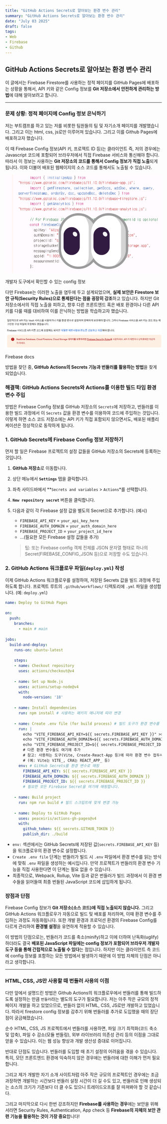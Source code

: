 ```yaml
---
title: "GitHub Actions Secrets로 알아보는 환경 변수 관리"
summary: "GitHub Actions Secrets로 알아보는 환경 변수 관리"
date: "July 03 2025"
draft: false
tags:
- Web
- Firebase
- Github
---
```


## GitHub Actions Secrets로 알아보는 환경 변수 관리

이 글에서는 Firebase Firestore를 사용하는 정적 페이지를 GitHub Pages에 배포하는 상황을 통해서, API 키와 같은 Config 정보를 **Git 저장소에서 안전하게 관리하는 방법**에 대해 알아보려고 합니다. 

---

### 문제 상황: 정적 페이지에 Config 정보 은닉하기

저는 부트캠프를 하고 있는 저를 비롯한 팀원들의 팀 및 자기소개 페이지를 개발했습니다. 그리고 이는 html, css, js로만 이루어져 있습니다. 그리고 이를 Github Pages에 배포하고자 했습니다.

이 때 Firebase Config 정보(API 키, 프로젝트 ID 등)는 클라이언트 즉, 저의 경우에는 Javascript 코드에 포함되어 브라우저에서 직접 Firebase 서비스와 통신해야 합니다. 따라서 이 정보는 사용하는 **Git 저장소의 코드를 통해서 Config 정보가 직접 노출**되게 됩니다. 이와 더불어 배포된 웹페이지의 소스 코드를 통해서도 노출될 수 있습니다.

![개발자 도구에서 확인할 수 있는 config 정보](./img/image.png)

개발자 도구에서 확인할 수 있는 config 정보

다만 Firebase는 이러한 노출을 염두에 두고 설계되었으며, **실제 보안은 Firestore 보안 규칙(Security Rules)으로 통제된다는 점을 굉장히 강조**하고 있습니다.  하지만 Git 저장소에서의 직접 노출을 피하고, 향후 다른 프론트엔드 혹은 배포 환경이나 다른 API 키를 다룰 때를 대비하여 이를 은닉하는 방법을 학습하고자 했습니다.

![Firebase docs](./img/image%201.png)

Firebase docs

방법을 찾던 중, **GitHub Actions의 Secrets 기능과 번들러를 활용하는 방법**을 찾게 되었습니다.

### 해결책: GitHub Actions Secrets와 Actions를 이용한 빌드 타임 환경 변수 주입

방법은 Firebase Config 정보를 GitHub 저장소의 `Secrets`에 저장하고, 번들러를 이용한 빌드 과정에서 이 `Secrets` 값을 환경 변수를 이용하여 코드에 주입하는 것입니다. 이렇게 하면 소스 코드 저장소에는 API 키가 직접 포함되지 않으면서도, 배포된 애플리케이션은 정상적으로 동작하게 됩니다.

### 1. GitHub Secrets에 Firebase Config 정보 저장하기

먼저 할 일은 Firebase 프로젝트의 설정 값들을 GitHub 저장소의 Secrets에 등록하는 것입니다.

1. **GitHub 저장소**로 이동합니다.
2. 상단 메뉴에서 **`Settings`** 탭을 클릭합니다.
3. 좌측 사이드바에서 **`Secrets and variables` > `Actions`*를 선택합니다.
4. **`New repository secret`** 버튼을 클릭합니다.
5. 다음과 같이 각 Firebase 설정 값을 별도의 Secret으로 추가합니다. (예시)
    - `FIREBASE_API_KEY` = `your_api_key_here`
    - `FIREBASE_AUTH_DOMAIN` = `your_auth_domain_here`
    - `FIREBASE_PROJECT_ID` = `your_project_id_here`
    - ...(필요한 모든 Firebase 설정 값들을 추가)
    
    > 팁: 또는 Firebase config 객체 전체를 JSON 문자열 형태로 하나의 Secret(FIREBASE_CONFIG_JSON 등)으로 저장할 수도 있습니다.
    > 

### 2. GitHub Actions 워크플로우 파일(`deploy.yml`) 작성

이제 GitHub Actions 워크플로우를 설정하여, 저장된 Secrets 값을 빌드 과정에 주입하도록 합니다. 프로젝트 루트의 `.github/workflows/` 디렉토리에 `.yml` 파일을 생성합니다. (예: `deploy.yml`)

```yaml
name: Deploy to GitHub Pages

on:
  push:
    branches:
      - main # main

jobs:
  build-and-deploy:
    runs-on: ubuntu-latest

    steps:
    - name: Checkout repository
      uses: actions/checkout@v4

    - name: Set up Node.js
      uses: actions/setup-node@v4
      with:
        node-version: '18'

    - name: Install dependencies
      run: npm install # 사용하는 패키지 매니저에 따라 변경

    - name: Create .env file (for build process) # 빌드 도구가 환경 변수를 읽도록 .env 파일 생성
      run: |
        echo "VITE_FIREBASE_API_KEY=${{ secrets.FIREBASE_API_KEY }}" >> .env
        echo "VITE_FIREBASE_AUTH_DOMAIN=${{ secrets.FIREBASE_AUTH_DOMAIN }}" >> .env
        echo "VITE_FIREBASE_PROJECT_ID=${{ secrets.FIREBASE_PROJECT_ID }}" >> .env
        # 다른 환경 변수들도 여기에 추가
        # 참고: 사용하는 도구(Vite, Create-React-App 등)에 따라 환경 변수 접두사가 다를 수 있습니다.
        # (예: Vite는 VITE_, CRA는 REACT_APP_ 등)
      env: # GitHub Secrets를 환경 변수로 매핑
        FIREBASE_API_KEY: ${{ secrets.FIREBASE_API_KEY }}
        FIREBASE_AUTH_DOMAIN: ${{ secrets.FIREBASE_AUTH_DOMAIN }}
        FIREBASE_PROJECT_ID: ${{ secrets.FIREBASE_PROJECT_ID }}
        # 필요한 모든 Firebase Secret을 여기에 매핑합니다.

    - name: Build project
      run: npm run build # 빌드 스크립트에 맞게 변경 가능

    - name: Deploy to GitHub Pages 
      uses: peaceiris/actions-gh-pages@v4
      with:
        github_token: ${{ secrets.GITHUB_TOKEN }}
        publish_dir: ./build
```

- `env:` 섹션에서는 GitHub Secrets에 저장된 값(`secrets.FIREBASE_API_KEY` 등)을 워크플로우의 환경 변수로 설정합니다.
- `Create .env file` 단계는 번들러가 빌드 시 `.env` 파일에서 환경 변수를 읽는 방식에 맞춰 `.env` 파일을 생성하는 예시입니다. 만약 프로젝트가 번들러의 환경 변수 기능을 직접 사용한다면 이 단계는 필요 없을 수 있습니다.
- 최종적으로, Webpack, Rollup, Vite 등과 같은 번들러가 빌드 과정에서 이 환경 변수들을 읽어들여 최종 번들된 JavaScript 코드에 삽입하게 됩니다.

### 장점과 단점

Firebase Config 정보가 **Git 저장소(소스 코드)에 직접 노출되지 않습니다.** 그리고 GitHub Actions 워크플로우가 자동으로 빌드 및 배포를 처리하며, 이때 환경 변수를 주입하는 과정도 자동화됩니다. 또한 개발 환경과 프로덕션 환경의 Firebase Config를 다르게 관리하여 **환경별 설정**을 유연하게 적용할 수 있습니다.

이 방법의 단점으로는, 번들러가 코드를 축소(minify)하고 이에 더하여 난독화(uglify)하더라도 결국 **배포된 JavaScript 파일에는 config 정보가 포함되어 브라우저 개발자 도구 등을 통해 간접적으로 노출될 수 있다**는 점입니다. 하지만 이는 클라이언트 측 코드에 config 정보를 포함하는 모든 방법에서 발생하기 때문에 이 방법 자체의 단점은 아니라고 생각합니다.

---

### HTML, CSS, JS만 사용할 때 번들러 사용의 이점

다만 앞에서 설명드린 방법은 Github Actions의 워크플로우에서 번들러를 통해 빌드하도록 설정하는 만큼 `번들러`라는 별도의 도구가 필요합니다. 저는 아주 작은 규모의 정적 페이지 개발을 하고 있었으므로, 번들러 없이 HTML, CSS, JS로만 개발하고 있었습니다. 따라서 firestore config 정보를 감추기 위해 번들러를 추가로 도입했을 때의 장단점이 궁금해졌습니다.

순수 HTML, CSS, JS 프로젝트에서 번들러를 사용하면, 파일 크기 최적화(코드 축소 및 압축), 파일 수 감소(모듈 번들링), 외부 라이브러리 의존성 관리 등의 이점을 그대로 얻을 수 있습니다. 이는 웹 성능 향상과 개발 생산성 증대로 이어집니다.

반대로 단점도 있습니다. 번들러를 도입할 때 초기 설정의 어려움을 겪을 수 있습니다. 특히,  모던 프론트엔드 환경에 익숙하지 않은 경우에는 번들러에 대한 이해가 먼저 필요합니다.

그리고 제가 개발한 자기 소개 사이트처럼 아주 작은 규모의 프로젝트인 경우에는 조금 과장하면 개발하는 시간보다 번들러 설정 시간이 더 길 수도 있고, 번들러로 인해 생성되는 소스의 크기가 기존보다 더 클 수도 있으니 트레이드오프를 잘 따져봐야 할 것 같습니다.

그리고 마지막으로 다시 한번 강조하지만 **Firebase를 사용하는 경우**에는 보안을 위해서라면 Security Rules, Authentication, App check 등 **Firebase의 자체의 보안 관련 기능을 활용하는 것이 가장 중요**합니다!